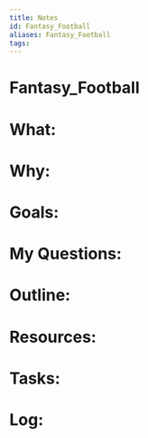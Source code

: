```yaml
---
title: Notes
id: Fantasy_Football
aliases: Fantasy_Football
tags:
---
```


# Fantasy_Football

# What:


# Why:


# Goals:


# My Questions:


# Outline:


# Resources:


# Tasks:


# Log: